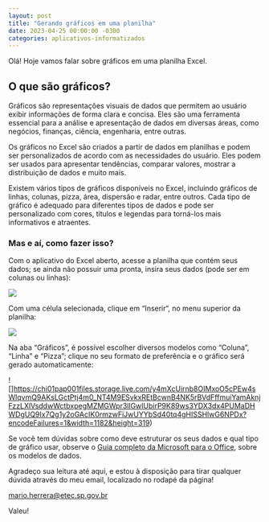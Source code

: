 ```yaml
---
layout: post
title: "Gerando gráficos em uma planilha"
date: 2023-04-25 00:00:00 -0300
categories: aplicativos-informatizados
---
```


Olá! Hoje vamos falar sobre gráficos em uma planilha Excel.

## O que são gráficos?


Gráficos são representações visuais de dados que permitem ao usuário exibir informações de forma clara e concisa. Eles são uma ferramenta essencial para a análise e apresentação de dados em diversas áreas, como negócios, finanças, ciência, engenharia, entre outras.

Os gráficos no Excel são criados a partir de dados em planilhas e podem ser personalizados de acordo com as necessidades do usuário. Eles podem ser usados para apresentar tendências, comparar valores, mostrar a distribuição de dados e muito mais.

Existem vários tipos de gráficos disponíveis no Excel, incluindo gráficos de linhas, colunas, pizza, área, dispersão e radar, entre outros. Cada tipo de gráfico é adequado para diferentes tipos de dados e pode ser personalizado com cores, títulos e legendas para torná-los mais informativos e atraentes.

### Mas e aí, como fazer isso?

Com o aplicativo do Excel aberto, acesse a planilha que contém seus dados; se ainda não possuir uma pronta, insira seus dados (pode ser em colunas ou linhas):

![](https://chi01pap001files.storage.live.com/y4mwGWPcutLI__NXjnI8q5KahgjhiPOfwwTBmZDkQII5vn9NDQvQ1WnJoKy0C9S-Axz1C2Ub-aiIpMnvHsYTcwuWS1VJ45r8RiPIFKl5g14OBKE2OZKUsqH3tfocRZsr1qJAMgKlLI_q97deP7noHAgsZA7ctFFGsE_SNTox_9rEtwoLtzDVKl3gpQd7T9-XyRt?encodeFailures=1&width=260&height=237)

Com uma célula selecionada, clique em “Inserir“, no menu superior da planilha:

![](https://chi01pap001files.storage.live.com/y4mcj1hf1pbk8DWYaCJURUmkugclKIChJHuz0QOeDS14-z59BUiwPoeVBxfSVkzR0VMYN9CKHLxAD-IJ3t9SeheCm8XC4kTVjmKDnQaz44ZAp6NyCH_g1yqMmv23aqdJI52vmXEUn6P2bSvUtoykimMcQIfAPfVNo6m0EKUo1RC1qA1HGMswCkhbAgo_KU44-SQ?encodeFailures=1&width=1200&height=250)

Na aba “Gráficos”, é possível escolher diversos modelos como “Coluna”, “Linha” e “Pizza”; clique no seu formato de preferência e o gráfico será gerado automaticamente:

![]https://chi01pap001files.storage.live.com/y4mXcUirnb8OIMxoO5cPEw4sWlqvmQ9AKsLGctPtj4m0_NT4M9ESvkxREtBcwnB4NK5rBVdFffmuiYamAknjFzzLXlVsddwWctbxpegMZMGWpr3llGwIUbirP9K89ws3YDX3dx4PUMaDHWDgUQ9Ix7Qg1y2oGAcIK0rmzwFiJwUYYbSd40tq4gHISSHlwG6NPDx?encodeFailures=1&width=1182&height=319)

Se você tem dúvidas sobre como deve estruturar os seus dados e qual tipo de gráfico usar, observe o [Guia completo da Microsoft para o Office](https://support.microsoft.com/pt-br/office/criar-um-gr%c3%a1fico-do-in%c3%adcio-ao-fim-0baf399e-dd61-4e18-8a73-b3fd5d5680c2?ui=pt-br&rs=pt-br&ad=br), sobre os modelos de dados.


Agradeço sua leitura até aqui, e estou à disposição para tirar qualquer dúvida através do meu email, localizado no rodapé da página!

mario.herrera@etec.sp.gov.br

Valeu!